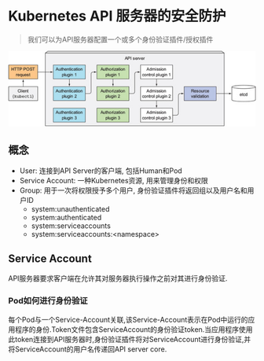 # Kubernetes API 服务器的安全防护

> 我们可以为API服务器配置一个或多个身份验证插件/授权插件


![authenticating_the_client_with_authentication_plugins](.\Images\12\authenticating_the_client_with_authentication_plugins.jpg)

## 概念

- User: 连接到API Server的客户端, 包括Human和Pod
- Service Account: 一种Kubernetes资源, 用来管理身份和权限
- Group: 用于一次将权限授予多个用户, 身份验证插件将返回组以及用户名和用户ID
   - system:unauthenticated
   - system:authenticated
   - system:serviceaccounts
   - system:serviceaccounts:\<namespace\>

## Service Account
API服务器要求客户端在允许其对服务器执行操作之前对其进行身份验证.

### Pod如何进行身份验证
每个Pod与一个Service-Account关联,该Service-Account表示在Pod中运行的应用程序的身份.Token文件包含ServiceAccount的身份验证token.当应用程序使用此token连接到API服务器时,身份验证插件将对ServiceAccount进行身份验证,并将ServiceAccount的用户名传递回API server core.



